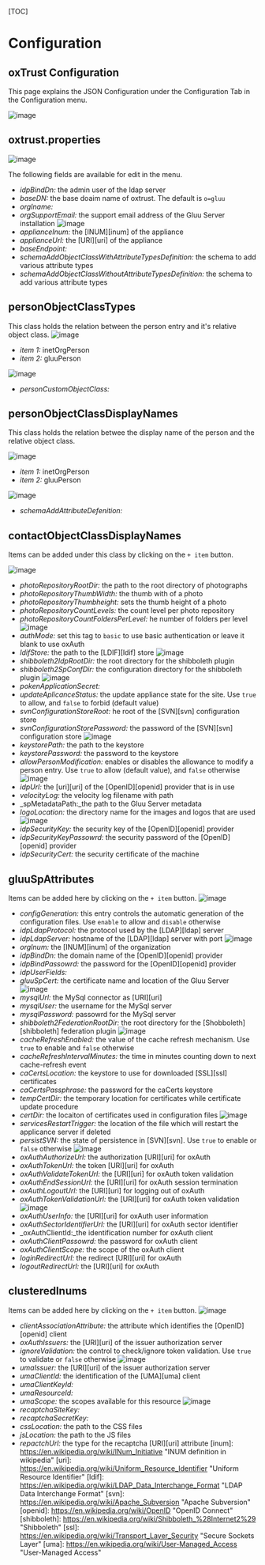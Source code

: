 [TOC]
# Configuration
## oxTrust Configuration
This page explains the JSON Configuration under the Configuration Tab in the Configuration menu.

![image](https://raw.githubusercontent.com/GluuFederation/docs/master/sources/img/2.4/config-json_menu.png)

## oxtrust.properties

![image](https://raw.githubusercontent.com/GluuFederation/docs/master/sources/img/2.4/config-json_oxtrustproperties.png)

The following fields are available for edit in the menu.

* _idpBindDn:_ the admin user of the ldap server
* _baseDN:_ the base doaim name of oxtrust. The default is `o=gluu`
* _orgIname:_ 
* _orgSupportEmail:_ the support email address of the Gluu Server installation
![image](https://raw.githubusercontent.com/GluuFederation/docs/master/sources/img/2.4/config-json_oxauthproperties0.png)
* _applianceInum:_ the [INUM][inum] of the appliance
* _applianceUrl:_ the [URI][uri] of the appliance
* _baseEndpoint:_ 
* _schemaAddObjectClassWithAttributeTypesDefinition:_ the schema to add various attribute types
* _schemaAddObjectClassWithoutAttributeTypesDefinition:_ the schema to add various attribute types

## personObjectClassTypes
This class holds the relation between the person entry and it's relative object class.
![image](https://raw.githubusercontent.com/GluuFederation/docs/master/sources/img/2.4/config-json_oxtrustproperties1.png)
* _item 1:_ inetOrgPerson
* _item 2:_ gluuPerson

![image](https://raw.githubusercontent.com/GluuFederation/docs/master/sources/img/2.4/config-json_oxtrustproperties1-1.png)
* _personCustomObjectClass:_

## personObjectClassDisplayNames
This class holds the relation betwee the display name of the person and the relative object class.

![image](https://raw.githubusercontent.com/GluuFederation/docs/master/sources/img/2.4/config-json_oxtrustproperties2.png)
* _item 1:_ inetOrgPerson
* _item 2:_ gluuPerson

![image](https://raw.githubusercontent.com/GluuFederation/docs/master/sources/img/2.4/config-json_oxtrustproperties2-1.png)
* _schemaAddAttributeDefenition:_ 

## contactObjectClassDisplayNames 
Items can be added under this class by clicking on the `+ item` button.

![image](https://raw.githubusercontent.com/GluuFederation/docs/master/sources/img/2.4/config-json_oxtrustproperties3.png)
* _photoRepositoryRootDir:_ the path to the root directory of photographs
* _photoRepositoryThumbWidth:_ the thumb with of a photo
* _photoRepositoryThumbheight:_ sets the thumb height of a photo
* _photoRepositoryCountLevels:_ the count level per photo repository
* _photoRepositoryCountFoldersPerLevel:_ he number of folders per level
![image](https://raw.githubusercontent.com/GluuFederation/docs/master/sources/img/2.4/config-json_oxtrustproperties3-1.png)
* _authMode:_ set this tag to `basic` to use basic authentication or leave it blank to use oxAuth
* _ldifStore:_ the path to the [LDIF][ldif] store
![image](https://raw.githubusercontent.com/GluuFederation/docs/master/sources/img/2.4/config-json_oxtrustproperties3-2.png)
* _shibboleth2IdpRootDir:_ the root directory for the shibboleth plugin
* _shibboleth2SpConfDir:_ the configuration directory for the shibboleth plugin
![image](https://raw.githubusercontent.com/GluuFederation/docs/master/sources/img/2.4/config-json_oxtrustproperties3-3.png)
* _pokenApplicationSecret:_
* _updateAplicanceStatus:_  the update appliance state for the site. Use `true` to allow, and `false` to forbid (default value)
* _svnConfigurationStoreRoot:_ he root of the [SVN][svn] configuration store
* _svnConfigurationStorePassword:_ the password of the [SVN][svn] configuration store
![image](https://raw.githubusercontent.com/GluuFederation/docs/master/sources/img/2.4/config-json_oxtrustproperties3-4.png)
* _keystorePath:_ the path to the keystore
* _keystorePassword:_ the password to the keystore
* _allowPersonModification:_ enables or disables the allowance to modify a person entry. Use `true` to allow (default value), and  `false` otherwise
![image](https://raw.githubusercontent.com/GluuFederation/docs/master/sources/img/2.4/config-json_oxtrustproperties3-5.png)
* _idpUrl:_ the [uri][uri] of the [OpenID][openid] provider that is in use
* _velocityLog:_ the velocity log filename with path
* _spMetadataPath:_the path to the Gluu Server metadata
* _logoLocation:_ the directory name for the images and logos that are used
![image](https://raw.githubusercontent.com/GluuFederation/docs/master/sources/img/2.4/config-json_oxtrustproperties3-6.png)
* _idpSecurityKey:_ the security key of the [OpenID][openid] provider
* _idpSecurityKeyPassowrd:_ the security password of the [OpenID][openid] provider
* _idpSecurityCert:_ the security certificate of the machine

## gluuSpAttributes
Items can be added here by clicking on the `+ item` button.
![image](https://raw.githubusercontent.com/GluuFederation/docs/master/sources/img/2.4/config-json_oxtrustproperties4.png)
* _configGeneration:_ this entry controls the automatic generation of the configuration files. Use `enable` to allow and `disable` otherwise
* _idpLdapProtocol:_ the protocol used by the [LDAP][ldap] server
* _idpLdapServer:_ hostname of the [LDAP][ldap] server with port
![image](https://raw.githubusercontent.com/GluuFederation/docs/master/sources/img/2.4/config-json_oxtrustproperties4-1.png)
* _orgInum:_ the [INUM][inum] of the organization
* _idpBindDn:_ the domain name of the [OpenID][openid] provider
* _idpBindPassowrd:_ the password for the [OpenID][openid] provider
* _idpUserFields:_ 
* _gluuSpCert:_ the certificate name and location of the Gluu Server
![image](https://raw.githubusercontent.com/GluuFederation/docs/master/sources/img/2.4/config-json_oxtrustproperties4-2.png)
* _mysqlUrl:_ the MySql connector as [URI][uri]
* _mysqlUser:_ the username for the MySql server
* _mysqlPassword:_ passowrd for the MySql server
* _shibboleth2FederationRootDir:_ the root directory for the [Shobboleth][shibboleth] federation plugin
![image](https://raw.githubusercontent.com/GluuFederation/docs/master/sources/img/2.4/config-json_oxtrustproperties4-3.png)
* _cacheRefreshEnabled:_ the value of the cache refresh mechanism. Use `true` to enable and `false` otherwise
* _cacheRefreshIntervalMinutes:_ the time in minutes counting down to next cache-refresh event
* _caCertsLocation:_ the keystore to use for downloaded [SSL][ssl] certificates
* _caCertsPassphrase:_ the password for the caCerts keystore
* _tempCertDir:_ the temporary location for certificates while certificate update procedure
* _certDir:_ the locaiton of certificates used in configuration files
![image](https://raw.githubusercontent.com/GluuFederation/docs/master/sources/img/2.4/config-json_oxtrustproperties4-4.png)
* _servicesRestartTrigger:_ the location of the file which will restart the applicance server if deleted
* _persistSVN:_ the state of persistence in [SVN][svn]. Use `true` to enable or `false` otherwise
![image](https://raw.githubusercontent.com/GluuFederation/docs/master/sources/img/2.4/config-json_oxtrustproperties4-5.png)
* _oxAuthAuthorizeUrl:_ the authorization [URI][uri] for oxAuth
* _oxAuthTokenUrl:_ the token [URI][uri] for oxAuth
* _oxAuthValidateTokenUrl:_ the [URI][uri] for oxAuth token validation
* _oxAuthEndSessionUrl:_ the [URI][uri] for oxAuth session termination
* _oxAuthLogoutUrl:_ the [URI][uri] for logging out of oxAuth
* _oxAuthTokenValidationUrl:_ the [URI][uri] for oxAuth token validation
![image](https://raw.githubusercontent.com/GluuFederation/docs/master/sources/img/2.4/config-json_oxtrustproperties4-6.png)
* _oxAuthUserInfo:_ the [URI][uri] for oxAuth user information
* _oxAuthSectorIdentifierUrl:_ the [URI][uri] for oxAuth sector identifier
* _oxAuthClientId:_the identification number for oxAuth client
* _oxAuthClientPassowrd:_ the password for oxAuth client
* _oxAuthClientScope:_ the scope of the oxAuth client
* _loginRedirectUrl:_ the redirect [URI][uri] for oxAuth
* _logoutRedirectUrl:_ the [URI][uri] for oxAuth 

## clusteredInums
Items can be added here by clicking on the `+ item` button.
![image](https://raw.githubusercontent.com/GluuFederation/docs/master/sources/img/2.4/config-json_oxtrustproperties5.png)
* _clientAssociationAttribute:_ the attribute which identifies the [OpenID][openid] client
* _oxAuthIssuers:_ the [URI][uri] of the issuer authorization server
* _ignoreValidation:_ the control to check/ignore token validation. Use `true` to validate or `false` otherwise
![image](https://raw.githubusercontent.com/GluuFederation/docs/master/sources/img/2.4/config-json_oxtrustproperties5-1.png)
* _umaIssuer:_ the [URI][uri] of the issuer authorization server
* _umaClientId:_ the identification of the [UMA][uma] client
* _umaClientKeyId:_ 
* _umaResourceId:_
* _umaScope:_ the scopes available for this resource
![image](https://raw.githubusercontent.com/GluuFederation/docs/master/sources/img/2.4/config-json_oxtrustproperties5-2.png)
* _recaptchaSiteKey:_
* _recaptchaSecretKey:_
* _cssLocation:_ the path to the CSS files
* _jsLocation:_ the path to the JS files
* _repactchUrl:_ the type for the recaptcha [URI][uri] attribute
[inum]: https://en.wikipedia.org/wiki/INum_Initiative "INUM definition in wikipedia"
[uri]: https://en.wikipedia.org/wiki/Uniform_Resource_Identifier "Uniform Resource Identifier"
[ldif]: https://en.wikipedia.org/wiki/LDAP_Data_Interchange_Format "LDAP Data Interchange Format"
[svn]: https://en.wikipedia.org/wiki/Apache_Subversion "Apache Subversion"
[openid]: https://en.wikipedia.org/wiki/OpenID "OpenID Connect"
[shibboleth]: https://en.wikipedia.org/wiki/Shibboleth_%28Internet2%29 "Shibboleth"
[ssl]: https://en.wikipedia.org/wiki/Transport_Layer_Security "Secure Sockets Layer"
[uma]: https://en.wikipedia.org/wiki/User-Managed_Access "User-Managed Access"
